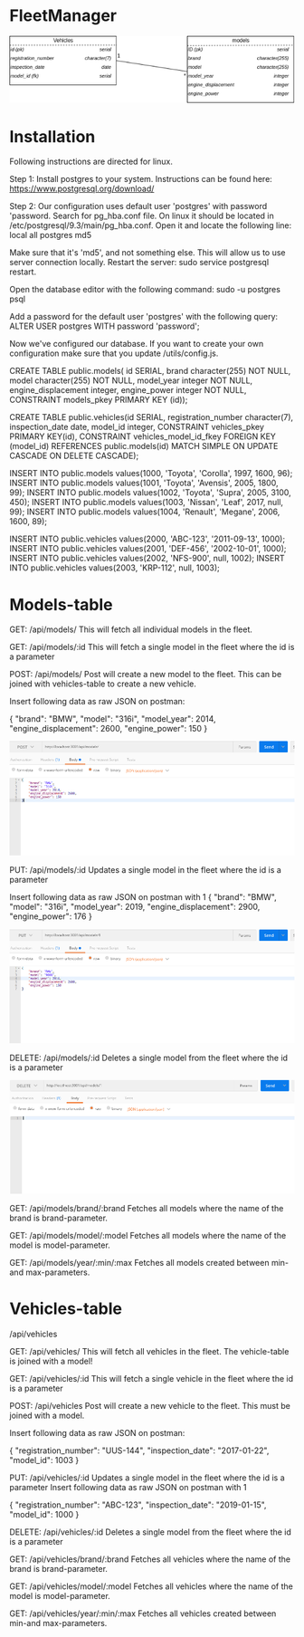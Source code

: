 # FleetManager

![diagram](images/diagram.png)


# Installation
Following instructions are directed for linux.

Step 1: Install postgres to your system. Instructions can be found here: https://www.postgresql.org/download/

Step 2:
Our configuration uses default user 'postgres' with password 'password.
Search for pg_hba.conf file. On linux it should be located in /etc/postgresql/9.3/main/pg_hba.conf. Open it and locate the following line:
local all postgres md5

Make sure that it's 'md5', and not something else. This will allow us to use server connection locally.
Restart the server: sudo service postgresql restart.

Open the database editor with the following command:
sudo -u postgres psql

Add a password for the default user 'postgres' with the following query:
ALTER USER postgres WITH password 'password';

Now we've configured our database. If you want to create your own configuration make sure that you update /utils/config.js.

CREATE TABLE public.models( id SERIAL, brand character(255) NOT NULL, model character(255) NOT NULL, model_year integer NOT NULL, engine_displacement integer, engine_power integer NOT NULL, CONSTRAINT models_pkey PRIMARY KEY (id));

CREATE TABLE public.vehicles(id SERIAL, registration_number character(7), inspection_date date, model_id integer, CONSTRAINT vehicles_pkey PRIMARY KEY(id), CONSTRAINT vehicles_model_id_fkey FOREIGN KEY (model_id) REFERENCES public.models(id) MATCH SIMPLE ON UPDATE CASCADE ON DELETE CASCADE);

INSERT INTO public.models values(1000, 'Toyota', 'Corolla', 1997, 1600, 96);
INSERT INTO public.models values(1001, 'Toyota', 'Avensis', 2005, 1800, 99);
INSERT INTO public.models values(1002, 'Toyota', 'Supra', 2005, 3100, 450);
INSERT INTO public.models values(1003, 'Nissan', 'Leaf', 2017, null, 99);
INSERT INTO public.models values(1004, 'Renault', 'Megane', 2006, 1600, 89);

INSERT INTO public.vehicles values(2000, 'ABC-123', '2011-09-13', 1000);
INSERT INTO public.vehicles values(2001, 'DEF-456', '2002-10-01', 1000);
INSERT INTO public.vehicles values(2002, 'NFS-900', null, 1002);
INSERT INTO public.vehicles values(2003, 'KRP-112', null, 1003);

# Models-table
GET: /api/models/
This will fetch all individual models in the fleet.

GET: /api/models/:id
This will fetch a single model in the fleet where the id is a parameter

POST: /api/models/
Post will create a new model to the fleet. This can be joined with vehicles-table to create a new vehicle.

Insert following data as raw JSON on postman:

{
    "brand": "BMW",
    "model": "316i",
    "model_year": 2014,
    "engine_displacement": 2600,
    "engine_power": 150
}

![model-post](images/model-post.png)

PUT: /api/models/:id
Updates a single model in the fleet where the id is a parameter

Insert following data as raw JSON on postman with 1
{
    "brand": "BMW",
    "model": "316i",
    "model_year": 2019,
    "engine_displacement": 2900,
    "engine_power": 176
}


![model-put](images/model-put.png)

DELETE: /api/models/:id
Deletes a single model from the fleet where the id is a parameter


![model-delete](images/model-delete.png)

GET: /api/models/brand/:brand
Fetches all models where the name of the brand is brand-parameter.

GET: /api/models/model/:model
Fetches all models where the name of the model is model-parameter.

GET: /api/models/year/:min/:max
Fetches all models created between min-and max-parameters. 

# Vehicles-table
/api/vehicles

GET: /api/vehicles/
This will fetch all vehicles in the fleet. The vehicle-table is joined with a model!

GET: /api/vehicles/:id
This will fetch a single vehicle in the fleet where the id is a parameter

POST: /api/vehicles
Post will create a new vehicle to the fleet. This must be joined with a model.

Insert following data as raw JSON on postman:

{
	"registration_number": "UUS-144",
	"inspection_date": "2017-01-22",
	"model_id": 1003
}

PUT: /api/vehicles/:id
Updates a single model in the fleet where the id is a parameter
Insert following data as raw JSON on postman with 1

{
	"registration_number": "ABC-123",
	"inspection_date": "2019-01-15",
	"model_id": 1000
}

DELETE: /api/vehicles/:id
Deletes a single model from the fleet where the id is a parameter

GET: /api/vehicles/brand/:brand
Fetches all vehicles where the name of the brand is brand-parameter.

GET: /api/vehicles/model/:model
Fetches all vehicles where the name of the model is model-parameter.

GET: /api/vehicles/year/:min/:max
Fetches all vehicles created between min-and max-parameters. 
